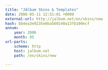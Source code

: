```yaml
---
title: "JAlbum Skins & Templates"
date: 2006-05-11 12:51:01 +0000
external-url: http://jalbum.net/en/skins/new
hash: bb4ea3e9235e6ba560140a13fb100ecf
annum:
    year: 2006
    month: 05
url-parts:
    scheme: http
    host: jalbum.net
    path: /en/skins/new

---
```



